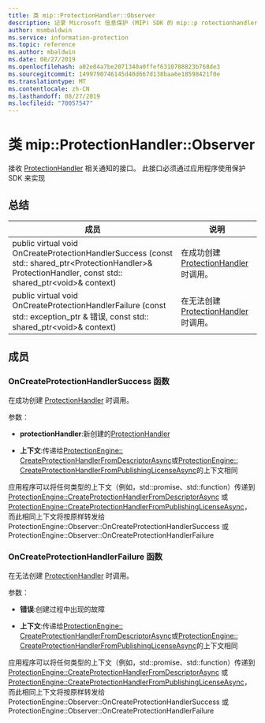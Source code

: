 ```yaml
---
title: 类 mip::ProtectionHandler::Observer
description: 记录 Microsoft 信息保护 (MIP) SDK 的 mip::p rotectionhandler 类。
author: msmbaldwin
ms.service: information-protection
ms.topic: reference
ms.author: mbaldwin
ms.date: 08/27/2019
ms.openlocfilehash: a02e84a7be2071340a0ffef6310788823b768de3
ms.sourcegitcommit: 1499790746145d40d667d138baa6e18598421f0e
ms.translationtype: MT
ms.contentlocale: zh-CN
ms.lasthandoff: 08/27/2019
ms.locfileid: "70057547"
---
```

# <a name="class-mipprotectionhandlerobserver"></a>类 mip::ProtectionHandler::Observer 
接收 [ProtectionHandler](class_mip_protectionhandler.md) 相关通知的接口。
此接口必须通过应用程序使用保护 SDK 来实现
  
## <a name="summary"></a>总结
 成员                        | 说明                                
--------------------------------|---------------------------------------------
public virtual void OnCreateProtectionHandlerSuccess (const std:: shared_ptr\<ProtectionHandler\>& ProtectionHandler, const std:: shared_ptr\<void\>& context)  |  在成功创建 [ProtectionHandler](class_mip_protectionhandler.md) 时调用。
public virtual void OnCreateProtectionHandlerFailure (const std:: exception_ptr & 错误, const std:: shared_ptr\<void\>& context)  |  在无法创建 [ProtectionHandler](class_mip_protectionhandler.md) 时调用。
  
## <a name="members"></a>成员
  
### <a name="oncreateprotectionhandlersuccess-function"></a>OnCreateProtectionHandlerSuccess 函数
在成功创建 [ProtectionHandler](class_mip_protectionhandler.md) 时调用。

参数：  
* **protectionHandler**:新创建的[ProtectionHandler](class_mip_protectionhandler.md)


* **上下文**:传递给[ProtectionEngine:: CreateProtectionHandlerFromDescriptorAsync](class_mip_protectionengine.md#createprotectionhandlerfromdescriptorasync-function)或[ProtectionEngine:: CreateProtectionHandlerFromPublishingLicenseAsync](class_mip_protectionengine.md#createprotectionhandlerfrompublishinglicenseasync-function)的上下文相同


应用程序可以将任何类型的上下文（例如，std::promise、std::function）传递到 [ProtectionEngine::CreateProtectionHandlerFromDescriptorAsync](class_mip_protectionengine.md#createprotectionhandlerfromdescriptorasync-function) 或 [ProtectionEngine::CreateProtectionHandlerFromPublishingLicenseAsync](class_mip_protectionengine.md#createprotectionhandlerfrompublishinglicenseasync-function)，而此相同上下文将按原样转发给 ProtectionEngine::Observer::OnCreateProtectionHandlerSuccess 或 ProtectionEngine::Observer::OnCreateProtectionHandlerFailure
  
### <a name="oncreateprotectionhandlerfailure-function"></a>OnCreateProtectionHandlerFailure 函数
在无法创建 [ProtectionHandler](class_mip_protectionhandler.md) 时调用。

参数：  
* **错误**:创建过程中出现的故障 


* **上下文**:传递给[ProtectionEngine:: CreateProtectionHandlerFromDescriptorAsync](class_mip_protectionengine.md#createprotectionhandlerfromdescriptorasync-function)或[ProtectionEngine:: CreateProtectionHandlerFromPublishingLicenseAsync](class_mip_protectionengine.md#createprotectionhandlerfrompublishinglicenseasync-function)的上下文相同


应用程序可以将任何类型的上下文（例如，std::promise、std::function）传递到 [ProtectionEngine::CreateProtectionHandlerFromDescriptorAsync](class_mip_protectionengine.md#createprotectionhandlerfromdescriptorasync-function) 或 [ProtectionEngine::CreateProtectionHandlerFromPublishingLicenseAsync](class_mip_protectionengine.md#createprotectionhandlerfrompublishinglicenseasync-function)，而此相同上下文将按原样转发给 ProtectionEngine::Observer::OnCreateProtectionHandlerSuccess 或 ProtectionEngine::Observer::OnCreateProtectionHandlerFailure